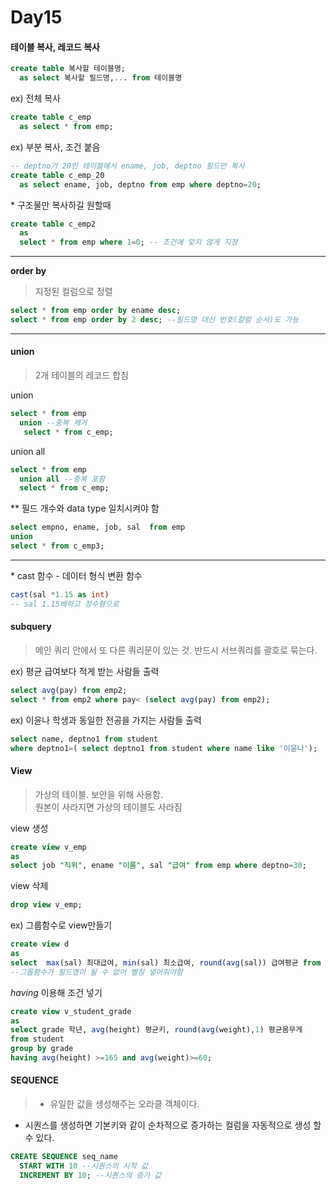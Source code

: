 # Day15
#### 테이블 복사,  레코드 복사  
~~~sql
create table 복사할 테이블명;
  as select 복사할 필드명,... from 테이블명
~~~
ex) 전체 복사
~~~sql
create table c_emp
  as select * from emp;
~~~
ex) 부분 복사, 조건 붙음
~~~sql
-- deptno가 20인 테이블에서 ename, job, deptno 필드만 복사
create table c_emp_20
  as select ename, job, deptno from emp where deptno=20;
~~~

\* 구조물만 복사하길 원할때
~~~sql
create table c_emp2
  as
  select * from emp where 1=0; -- 조건에 맞지 않게 지정
~~~

***
**order by**
>지정된 컬럼으로 정렬

~~~sql
select * from emp order by ename desc;
select * from emp order by 2 desc; --필드명 대신 번호(칼럼 순서)도 가능
~~~
***
#### union
> 2개 테이블의 레코드 합침

union
~~~sql
select * from emp
  union --중복 제거
   select * from c_emp;
~~~
union all
~~~sql
select * from emp
  union all --중복 포함
  select * from c_emp;
~~~


 ** 필드 개수와 data type 일치시켜야 함
~~~sql
select empno, ename, job, sal  from emp
union
select * from c_emp3;
~~~
***
\* cast 함수 - 데이터 형식 변환 함수
~~~sql
cast(sal *1.15 as int)
-- sal 1.15배하고 정수형으로
~~~
#### subquery
> 메인 쿼리 안에서 또 다른 쿼리문이 있는 것. 반드시 서브쿼리를 괄호로 묶는다.

ex) 평균 급여보다 적게 받는 사람들 출력
~~~sql
select avg(pay) from emp2;
select * from emp2 where pay< (select avg(pay) from emp2);
~~~
ex) 이윤나 학생과 동일한 전공을 가지는 사람들 출력
~~~sql
select name, deptno1 from student
where deptno1=( select deptno1 from student where name like '이윤나');
~~~
#### View
>가상의 테이블. 보안을 위해 사용함.<br>
원본이 사라지면 가상의 테이블도 사라짐

view 생성
~~~sql
create view v_emp
as
select job "직위", ename "이름", sal "급여" from emp where deptno=30;
~~~
view 삭제
~~~sql
drop view v_emp;
~~~
ex) 그룹함수로 view만들기
~~~sql
create view d
as
select  max(sal) 최대급여, min(sal) 최소급여, round(avg(sal)) 급여평균 from EMP;
--그룹함수가 필드명이 될 수 없어 별칭 넣어줘야함
~~~
*having* 이용해 조건 넣기
~~~sql
create view v_student_grade
as
select grade 학년, avg(height) 평균키, round(avg(weight),1) 평균몸무게
from student
group by grade
having avg(height) >=165 and avg(weight)>=60;
~~~

#### SEQUENCE
> - 유일한 값을 생성해주는 오라클 객체이다.
- 시퀀스를 생성하면 기본키와 같이 순차적으로 증가하는 컬럼을 자동적으로 생성 할 수 있다.

~~~sql
CREATE SEQUENCE seq_name
  START WITH 10 --시퀀스의 시작 값
  INCREMENT BY 10; --시퀀스의 증가 값
  ~~~
